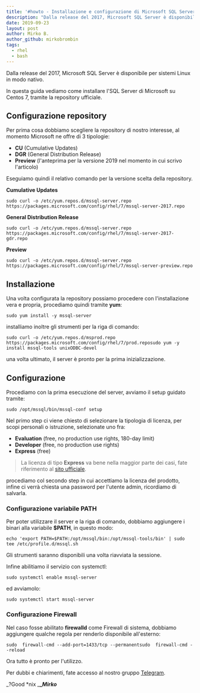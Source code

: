 ```yaml
---
title: '#howto - Installazione e configurazione di Microsoft SQL Server su Centos 7'
description: "Dalla release del 2017, Microsoft SQL Server è disponibile per sistemi Linux in modo nativo."
date: 2019-09-23
layout: post
author: Mirko B.
author_github: mirkobrombin
tags:
  - rhel  
  - bash
---
```

Dalla release del 2017, Microsoft SQL Server è disponibile per sistemi Linux in modo nativo.

In questa guida vediamo come installare l'SQL Server di Microsoft su Centos 7, tramite la repository ufficiale.

## Configurazione repository

Per prima cosa dobbiamo scegliere la repository di nostro interesse, al momento Microsoft ne offre di 3 tipologie:

*   **CU** (Cumulative Updates)
*   **DGR** (General Distribution Release)
*   **Preview** (l'anteprima per la versione 2019 nel momento in cui scrivo l'articolo)

Eseguiamo quindi il relativo comando per la versione scelta della repository.

**Cumulative Updates**

    sudo curl -o /etc/yum.repos.d/mssql-server.repo https://packages.microsoft.com/config/rhel/7/mssql-server-2017.repo

**General Distribution Release**

    sudo curl -o /etc/yum.repos.d/mssql-server.repo https://packages.microsoft.com/config/rhel/7/mssql-server-2017-gdr.repo

**Preview**

    sudo curl -o /etc/yum.repos.d/mssql-server.repo https://packages.microsoft.com/config/rhel/7/mssql-server-preview.repo

## Installazione

Una volta configurata la repository possiamo procedere con l'installazione vera e propria, procediamo quindi tramite **yum**:

    sudo yum install -y mssql-server

installiamo inoltre gli strumenti per la riga di comando:

    sudo curl -o /etc/yum.repos.d/msprod.repo https://packages.microsoft.com/config/rhel/7/prod.reposudo yum -y install mssql-tools unixODBC-devel

una volta ultimato, il server è pronto per la prima inizializzazione.

## Configurazione

Procediamo con la prima esecuzione del server, avviamo il setup guidato tramite:

    sudo /opt/mssql/bin/mssql-conf setup

Nel primo step ci viene chiesto di selezionare la tipologia di licenza, per scopi personali o istruzione, selezionate uno fra:

*   **Evaluation** (free, no production use rights, 180-day limit)
*   **Developer** (free, no production use rights)
*   **Express** (free)

> La licenza di tipo **Express** va bene nella maggior parte dei casi, fate riferimento al [sito ufficiale](https://www.microsoft.com/en-us/sql-server/sql-server-2017-pricing).

procediamo col secondo step in cui accettiamo la licenza del prodotto, infine ci verrà chiesta una password per l'utente admin, ricordiamo di salvarla.

### Configurazione variabile PATH

Per poter utilizzare il server e la riga di comando, dobbiamo aggiungere i binari alla variabile **$PATH**, in questo modo:

    echo 'export PATH=$PATH:/opt/mssql/bin:/opt/mssql-tools/bin' | sudo tee /etc/profile.d/mssql.sh

Gli strumenti saranno disponibili una volta riavviata la sessione.

Infine abilitiamo il servizio con systemctl:

    sudo systemctl enable mssql-server

ed avviamolo:

    sudo systemctl start mssql-server

### Configurazione Firewall

Nel caso fosse abilitato **firewalld** come Firewall di sistema, dobbiamo aggiungere qualche regola per renderlo disponibile all'esterno:

    sudo  firewall-cmd --add-port=1433/tcp --permanentsudo  firewall-cmd --reload

Ora tutto è pronto per l'utilizzo.

Per dubbi e chiarimenti, fate accesso al nostro gruppo [Telegram](https://t.me/gentedilinux).

_?Good *nix _**__Mirko_**